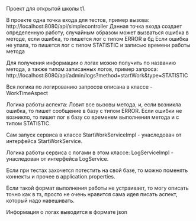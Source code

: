 Проект для открытой школы t1. 

В проекте одна точка входа для тестов, пример вызова: http://localhost:8080/api/simplecontroller
Данная точка входа создает определенную работу, случайным образом может вызваться ошибка в методе, если ошибка, то пишется лог с типом ERROR в бд
Если ошибка не упала, то пишется лог с типом STATISTIC и записью времени работы метода

Для получения информации о логах можно получить по названию метода, а также типом записанных логов, пример запроса: http://localhost:8080/api/admin/logs?method=startWork&type=STATISTIC

Вся логика по логированию запросов описана в классе - WorkTimeAspect

Логика работы аспекта: Ловит все вызовы метода, и, если возникла ошибка, то пишет сообщение в базу с типом ERROR. 
Если ошибки не возникло, то пишет лог в базу со временем выполнения метода и с типом STATISTIC. 

Сам запуск сервиса в классе StartWorkServiceImpl - унаследован от интерфейса StartWorkService.

Логика работы сервиса с логами в этом классе: LogServiceImpl - унаследован от интерфейса LogService.

Если при тестах захочется потестить на свой базе, то можно поменять коннекты и прочее в application.properties. 

Если такой формат выполнения работы не устраивает, то могу описать точно как в тз, просто не очень нравится сама идея писать аспект, который надо навешивать.

Информация о логах выводится в формате json
